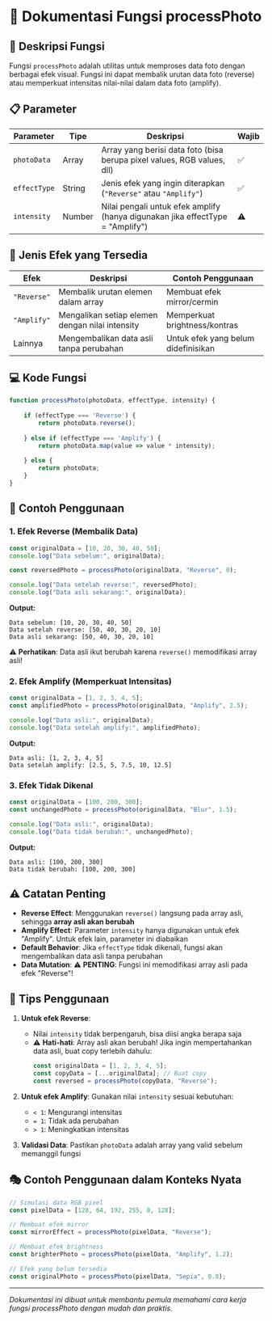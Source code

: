 # 📸 Dokumentasi Fungsi processPhoto

## 🎯 Deskripsi Fungsi

Fungsi `processPhoto` adalah utilitas untuk memproses data foto dengan berbagai efek visual. Fungsi ini dapat membalik urutan data foto (reverse) atau memperkuat intensitas nilai-nilai dalam data foto (amplify).

## 📋 Parameter

| Parameter | Tipe | Deskripsi | Wajib |
|-----------|------|-----------|-------|
| `photoData` | Array | Array yang berisi data foto (bisa berupa pixel values, RGB values, dll) | ✅ |
| `effectType` | String | Jenis efek yang ingin diterapkan (`"Reverse"` atau `"Amplify"`) | ✅ |
| `intensity` | Number | Nilai pengali untuk efek amplify (hanya digunakan jika effectType = "Amplify") | ⚠️ |

## 🎨 Jenis Efek yang Tersedia

| Efek | Deskripsi | Contoh Penggunaan |
|------|-----------|-------------------|
| `"Reverse"` | Membalik urutan elemen dalam array | Membuat efek mirror/cermin |
| `"Amplify"` | Mengalikan setiap elemen dengan nilai intensity | Memperkuat brightness/kontras |
| Lainnya | Mengembalikan data asli tanpa perubahan | Untuk efek yang belum didefinisikan |

## 💻 Kode Fungsi

```javascript
function processPhoto(photoData, effectType, intensity) {
    
    if (effectType === 'Reverse') {
        return photoData.reverse();
        
    } else if (effectType === 'Amplify') {
        return photoData.map(value => value * intensity);
        
    } else {
        return photoData;
    }
}
```

## 📝 Contoh Penggunaan

### 1. Efek Reverse (Membalik Data)

```javascript
const originalData = [10, 20, 30, 40, 50];
console.log("Data sebelum:", originalData);

const reversedPhoto = processPhoto(originalData, "Reverse", 0);

console.log("Data setelah reverse:", reversedPhoto);
console.log("Data asli sekarang:", originalData);
```

**Output:**
```
Data sebelum: [10, 20, 30, 40, 50]
Data setelah reverse: [50, 40, 30, 20, 10]
Data asli sekarang: [50, 40, 30, 20, 10]
```

⚠️ **Perhatikan**: Data asli ikut berubah karena `reverse()` memodifikasi array asli!

### 2. Efek Amplify (Memperkuat Intensitas)

```javascript
const originalData = [1, 2, 3, 4, 5];
const amplifiedPhoto = processPhoto(originalData, "Amplify", 2.5);

console.log("Data asli:", originalData);
console.log("Data setelah amplify:", amplifiedPhoto);
```

**Output:**
```
Data asli: [1, 2, 3, 4, 5]
Data setelah amplify: [2.5, 5, 7.5, 10, 12.5]
```

### 3. Efek Tidak Dikenal

```javascript
const originalData = [100, 200, 300];
const unchangedPhoto = processPhoto(originalData, "Blur", 1.5);

console.log("Data asli:", originalData);
console.log("Data tidak berubah:", unchangedPhoto);
```

**Output:**
```
Data asli: [100, 200, 300]
Data tidak berubah: [100, 200, 300]
```

## ⚠️ Catatan Penting

- **Reverse Effect**: Menggunakan `reverse()` langsung pada array asli, sehingga **array asli akan berubah**
- **Amplify Effect**: Parameter `intensity` hanya digunakan untuk efek "Amplify". Untuk efek lain, parameter ini diabaikan
- **Default Behavior**: Jika `effectType` tidak dikenali, fungsi akan mengembalikan data asli tanpa perubahan
- **Data Mutation**: ⚠️ **PENTING**: Fungsi ini memodifikasi array asli pada efek "Reverse"!

## 🔧 Tips Penggunaan

1. **Untuk efek Reverse**: 
   - Nilai `intensity` tidak berpengaruh, bisa diisi angka berapa saja
   - ⚠️ **Hati-hati**: Array asli akan berubah! Jika ingin mempertahankan data asli, buat copy terlebih dahulu:
     ```javascript
     const originalData = [1, 2, 3, 4, 5];
     const copyData = [...originalData]; // Buat copy
     const reversed = processPhoto(copyData, "Reverse");
     ```

2. **Untuk efek Amplify**: Gunakan nilai `intensity` sesuai kebutuhan:
   - `< 1`: Mengurangi intensitas
   - `= 1`: Tidak ada perubahan
   - `> 1`: Meningkatkan intensitas

3. **Validasi Data**: Pastikan `photoData` adalah array yang valid sebelum memanggil fungsi

## 🎭 Contoh Penggunaan dalam Konteks Nyata

```javascript
// Simulasi data RGB pixel
const pixelData = [128, 64, 192, 255, 0, 128];

// Membuat efek mirror
const mirrorEffect = processPhoto(pixelData, "Reverse");

// Membuat efek brightness
const brighterPhoto = processPhoto(pixelData, "Amplify", 1.2);

// Efek yang belum tersedia
const originalPhoto = processPhoto(pixelData, "Sepia", 0.8);
```

---

*Dokumentasi ini dibuat untuk membantu pemula memahami cara kerja fungsi processPhoto dengan mudah dan praktis.*
